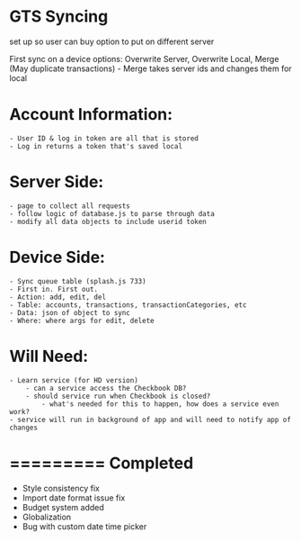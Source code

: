 GTS Syncing
===========

set up so user can buy option to put on different server

First sync on a device options: Overwrite Server, Overwrite Local, Merge (May duplicate transactions)
	- Merge takes server ids and changes them for local

# Account Information:
	- User ID & log in token are all that is stored
	- Log in returns a token that's saved local

# Server Side:
	- page to collect all requests
	- follow logic of database.js to parse through data
	- modify all data objects to include userid token

# Device Side:
	- Sync queue table (splash.js 733)
	- First in. First out.
	- Action: add, edit, del
	- Table: accounts, transactions, transactionCategories, etc
	- Data: json of object to sync
	- Where: where args for edit, delete

# Will Need:
	- Learn service (for HD version)
		- can a service access the Checkbook DB?
		- should service run when Checkbook is closed?
			- what's needed for this to happen, how does a service even work?
	- service will run in background of app and will need to notify app of changes

=========
Completed
=========
* Style consistency fix
* Import date format issue fix
* Budget system added
* Globalization
* Bug with custom date time picker